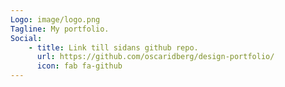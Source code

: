 ```yaml
---
Logo: image/logo.png
Tagline: My portfolio.
Social:
    - title: Link till sidans github repo.
      url: https://github.com/oscaridberg/design-portfolio/
      icon: fab fa-github
---
```

